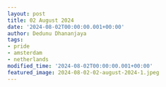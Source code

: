 ```yaml
---
layout: post
title: 02 August 2024
date: '2024-08-02T00:00:00.001+00:00'
author: Dedunu Dhananjaya
tags:
- pride
- amsterdam
- netherlands
modified_time: '2024-08-02T00:00:00.001+00:00'
featured_image: 2024-08-02-02-august-2024-1.jpeg
---
```

